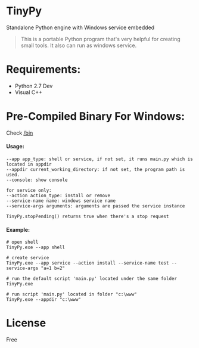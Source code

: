 # TinyPy
Standalone Python engine with Windows service embedded

> This is a portable Python program that's very helpful for creating small tools. It also can run as windows service.

# Requirements:
* Python 2.7 Dev
* Visual C++

# Pre-Compiled Binary For Windows:
Check [/bin](https://github.com/michaelhuang8192/TinyPy/tree/master/bin)

#### Usage:

```
--app app_type: shell or service, if not set, it runs main.py which is located in appdir
--appdir current_working_directory: if not set, the program path is used.
--console: show console

for service only:
--action action_type: install or remove
--service-name name: windows service name
--service-args arguments: arguments are passed the service instance

TinyPy.stopPending() returns true when there's a stop request
```

#### Example:

```
# open shell
TinyPy.exe --app shell

# create service
TinyPy.exe --app service --action install --service-name test --service-args "a=1 b=2"

# run the default script 'main.py' located under the same folder
TinyPy.exe

# run script 'main.py' located in folder "c:\www"
TinyPy.exe --appdir "c:\www"
```

# License
Free

